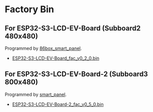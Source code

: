# Factory Bin

## For ESP32-S3-LCD-EV-Board (Subboard2 480x480)

Programmed by [86box_smart_panel](../examples/86box_smart_panel/).

* [ESP32-S3-LCD-EV-Board_fac_v0_2_0.bin](./bin/ESP32-S3-LCD-EV-Board_fac_v0_2_0.bin)

## For ESP32-S3-LCD-EV-Board-2 (Subboard3 800x480)

Programmed by [smart_panel](../examples/smart_panel/).

* [ESP32-S3-LCD-EV-Board-2_fac_v0_5_0.bin](./bin/ESP32-S3-LCD-EV-Board-2_fac_v0_5_0.bin)
